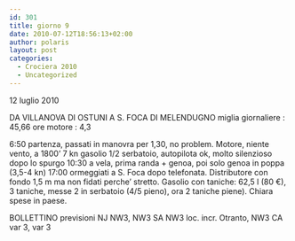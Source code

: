 ```yaml
---
id: 301
title: giorno 9
date: 2010-07-12T18:56:13+02:00
author: polaris
layout: post
categories:
  - Crociera 2010
  - Uncategorized
---
```

12 luglio 2010

DA VILLANOVA DI OSTUNI A S. FOCA DI MELENDUGNO
miglia giornaliere : 45,66
ore motore : 4,3

6:50 partenza, passati in manovra per 1,30, no problem. Motore, niente vento, a 1800’ 7 kn
gasolio 1/2 serbatoio, autopilota ok, molto silenzioso dopo lo spurgo
10:30 a vela, prima randa + genoa, poi solo genoa in poppa (3,5-4 kn)
17:00 ormeggiati a S. Foca dopo telefonata. Distributore con fondo 1,5 m ma non fidati perche’ stretto.
Gasolio con taniche: 62,5 l (80 €), 3 taniche, messe 2 in serbatoio (4/5 pieno), ora 2 taniche piene).
Chiara spese in paese.

BOLLETTINO
previsioni
NJ NW3, NW3
SA NW3 loc. incr. Otranto, NW3
CA var 3, var 3
